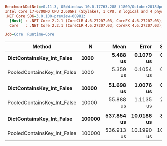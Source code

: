 ``` ini

BenchmarkDotNet=v0.11.3, OS=Windows 10.0.17763.288 (1809/October2018Update/Redstone5)
Intel Core i7-6700HQ CPU 2.60GHz (Skylake), 1 CPU, 8 logical and 4 physical cores
.NET Core SDK=3.0.100-preview-009812
  [Host] : .NET Core 2.2.1 (CoreCLR 4.6.27207.03, CoreFX 4.6.27207.03), 64bit RyuJIT
  Core   : .NET Core 2.2.1 (CoreCLR 4.6.27207.03, CoreFX 4.6.27207.03), 64bit RyuJIT

Job=Core  Runtime=Core  

```
|                      Method |      N |       Mean |      Error |     StdDev |     Median | Ratio | RatioSD |
|---------------------------- |------- |-----------:|-----------:|-----------:|-----------:|------:|--------:|
|   **DictContainsKey_Int_False** |   **1000** |   **5.488 us** |  **0.1079 us** |  **0.1108 us** |   **5.493 us** |  **1.00** |    **0.00** |
| PooledContainsKey_Int_False |   1000 |   5.359 us |  0.1054 us |  0.2031 us |   5.459 us |  0.96 |    0.03 |
|                             |        |            |            |            |            |       |         |
|   **DictContainsKey_Int_False** |  **10000** |  **51.698 us** |  **1.0076 us** |  **0.9425 us** |  **51.370 us** |  **1.00** |    **0.00** |
| PooledContainsKey_Int_False |  10000 |  55.888 us |  1.1135 us |  2.0639 us |  54.656 us |  1.08 |    0.05 |
|                             |        |            |            |            |            |       |         |
|   **DictContainsKey_Int_False** | **100000** | **537.854 us** | **10.0186 us** |  **8.8812 us** | **540.035 us** |  **1.00** |    **0.00** |
| PooledContainsKey_Int_False | 100000 | 536.913 us | 10.1990 us | 10.9129 us | 540.034 us |  1.00 |    0.03 |
